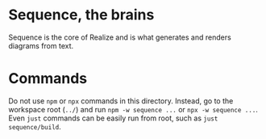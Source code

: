 # Sequence, the brains

Sequence is the core of Realize and is what generates and renders diagrams from text.

# Commands

Do not use `npm` or `npx` commands in this directory. Instead, go to the workspace root (`../`) and run `npm -w sequence ...` or `npx -w sequence ...`. Even `just` commands can be easily run from root, such as `just sequence/build`.